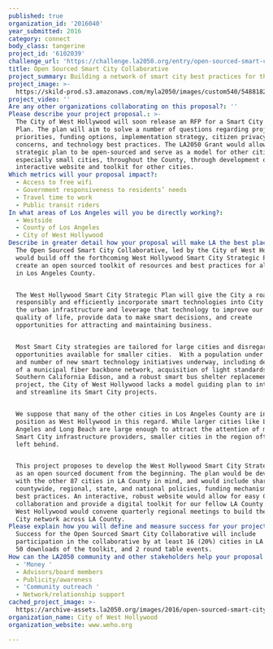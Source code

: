 ```yaml
---
published: true
organization_id: '2016040'
year_submitted: 2016
category: connect
body_class: tangerine
project_id: '6102039'
challenge_url: 'https://challenge.la2050.org/entry/open-sourced-smart-city-collaborative'
title: Open Sourced Smart City Collaborative
project_summary: Building a network of smart city best practices for the 88 cities in LA County
project_image: >-
  https://skild-prod.s3.amazonaws.com/myla2050/images/custom540/5488182355741-team91.jpg
project_video: ''
Are any other organizations collaborating on this proposal?: ''
Please describe your project proposal.: >-
  The City of West Hollywood will soon release an RFP for a Smart City Strategic
  Plan. The plan will aim to solve a number of questions regarding project
  priorities, funding options, implementation strategy, citizen privacy
  concerns, and technology best practices. The LA2050 Grant would allow this
  strategic plan to be open-sourced and serve as a model for other cities,
  especially small cities, throughout the County, through development of an
  interactive website and toolkit for other cities.
Which metrics will your proposal impact?​:
  - Access to free wifi
  - Government responsiveness to residents’ needs
  - Travel time to work
  - Public transit riders
In what areas of Los Angeles will you be directly working?:
  - Westside
  - County of Los Angeles
  - City of West Hollywood
Describe in greater detail how your proposal will make LA the best place.: >-
  The Open Sourced Smart City Collaborative, led by the City of West Hollywood,
  would build off the forthcoming West Hollywood Smart City Strategic Plan and
  create an open sourced toolkit of resources and best practices for all cities
  in Los Angeles County. 


  The West Hollywood Smart City Strategic Plan will give the City a roadmap to
  responsibly and efficiently incorporate smart technologies into City Hall and
  the urban infrastructure and leverage that technology to improve our citizens'
  quality of life, provide data to make smart decisions, and create
  opportunities for attracting and maintaining business.


  Most Smart City strategies are tailored for large cities and disregard the
  opportunities available for smaller cities.  With a population under 35,000
  and number of new smart technology initiatives underway, including development
  of a municipal fiber backbone network, acquisition of light standards from
  Southern California Edison, and a robust smart bus shelter replacement
  project, the City of West Hollywood lacks a model guiding plan to integrate
  and streamline its Smart City projects.  


  We suppose that many of the other cities in Los Angeles County are in the same
  position as West Hollywood in this regard. While larger cities like Los
  Angeles and Long Beach are large enough to attract the attention of major
  Smart City infrastructure providers, smaller cities in the region often get
  left behind. 


  This project proposes to develop the West Hollywood Smart City Strategic Plan
  as an open sourced document from the beginning. The plan would be developed
  with the other 87 cities in LA County in mind, and would include shareable
  countywide, regional, state, and national policies, funding mechanisms, and
  best practices. An interactive, robust website would allow for easy Countywide
  collaboration and provide a digital toolkit for our fellow LA County Cities. 
  West Hollywood would convene quarterly regional meetings to build the Smart
  City network across LA County.
Please explain how you will define and measure success for your project.​: >-
  Success for the Open Sourced Smart City Collaborative will include
  participation in the collaborative by at least 16 (20%) cities in LA County,
  50 downloads of the toolkit, and 2 round table events.
How can the LA2050 community and other stakeholders help your proposal succeed?:
  - 'Money '
  - Advisors/board members
  - Publicity/awareness
  - 'Community outreach '
  - Network/relationship support
cached_project_image: >-
  https://archive-assets.la2050.org/images/2016/open-sourced-smart-city-collaborative/skild-prod.s3.amazonaws.com/myla2050/images/custom540/5488182355741-team91.jpg
organization_name: City of West Hollywood
organization_website: www.weho.org

---
```


